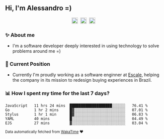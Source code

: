 ## Hi, I'm Alessandro =)

<p align="center">
  <a href="https://www.linkedin.com/in/alessandro-costa-dev/"><img src="https://img.shields.io/badge/-alessandro--costa--dev-%233f7ec6?style=flat-square&logo=Linkedin&logoColor=white" height="20"/></a>&nbsp;&nbsp;<a href="https://medium.com/@alessandro_costa"><img src="https://img.shields.io/badge/-%40alessandro__costa-%20black?style=flat-square&logo=Medium" height="20"/></a>&nbsp;&nbsp;<a href="mailto:alessandro96fc@gmail.com"><img src="https://img.shields.io/badge/-alessandro96fc%40gmail.com-%23c14438?style=flat-square&logo=Gmail&logoColor=white" height="20"/></a>
</p>

### :sparkles: About me

- I'm a software developer deeply interested in using technology to solve problems around me =)

### :office: Current Position 

-  Currently I'm proudly working as a software enginner at [Escale](https://github.com/escaletech), helping the company in its mission to redesign buying experiences in Brazil.

### :bar_chart: How I spent my time for the last 7 days?

<!--START_SECTION:waka-->
```text
JavaScript   11 hrs 24 mins  ███████████████████░░░░░░   76.41 % 
Go           1 hr 2 mins     █▓░░░░░░░░░░░░░░░░░░░░░░░   07.01 % 
Stylus       1 hr 1 min      █▓░░░░░░░░░░░░░░░░░░░░░░░   06.83 % 
YAML         40 mins         █░░░░░░░░░░░░░░░░░░░░░░░░   04.49 % 
EJS          27 mins         ▓░░░░░░░░░░░░░░░░░░░░░░░░   03.04 % 
```
<!--END_SECTION:waka-->

<sub>Data automatically fetched from [WakaTime](https://wakatime.com/) :heart:</sub>
